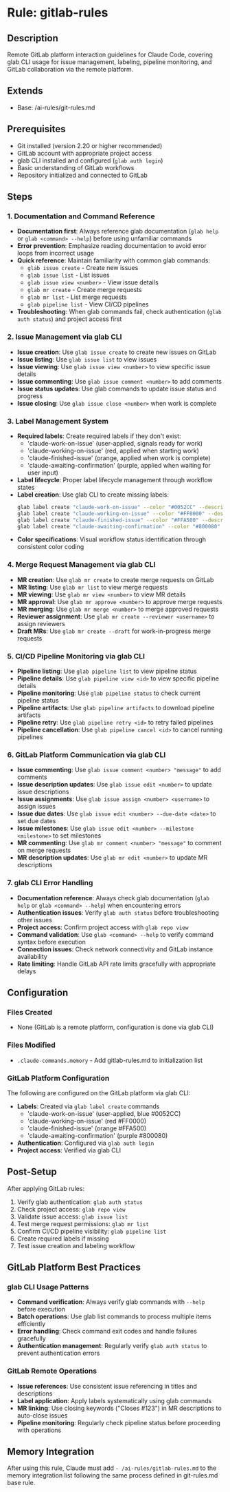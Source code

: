 # Rule: gitlab-rules

## Description
Remote GitLab platform interaction guidelines for Claude Code, covering glab CLI usage for issue management, labeling, pipeline monitoring, and GitLab collaboration via the remote platform.

## Extends
- Base: /ai-rules/git-rules.md

## Prerequisites
- Git installed (version 2.20 or higher recommended)
- GitLab account with appropriate project access
- glab CLI installed and configured (`glab auth login`)
- Basic understanding of GitLab workflows
- Repository initialized and connected to GitLab

## Steps

### 1. Documentation and Command Reference
- **Documentation first**: Always reference glab documentation (`glab help` or `glab <command> --help`) before using unfamiliar commands
- **Error prevention**: Emphasize reading documentation to avoid error loops from incorrect usage
- **Quick reference**: Maintain familiarity with common glab commands:
  - `glab issue create` - Create new issues
  - `glab issue list` - List issues
  - `glab issue view <number>` - View issue details
  - `glab mr create` - Create merge requests
  - `glab mr list` - List merge requests
  - `glab pipeline list` - View CI/CD pipelines
- **Troubleshooting**: When glab commands fail, check authentication (`glab auth status`) and project access first

### 2. Issue Management via glab CLI
- **Issue creation**: Use `glab issue create` to create new issues on GitLab
- **Issue listing**: Use `glab issue list` to view issues
- **Issue viewing**: Use `glab issue view <number>` to view specific issue details
- **Issue commenting**: Use `glab issue comment <number>` to add comments
- **Issue status updates**: Use glab commands to update issue status and progress
- **Issue closing**: Use `glab issue close <number>` when work is complete

### 3. Label Management System
- **Required labels**: Create required labels if they don't exist:
  - 'claude-work-on-issue' (user-applied, signals ready for work)
  - 'claude-working-on-issue' (red, applied when starting work)
  - 'claude-finished-issue' (orange, applied when work is complete)
  - 'claude-awaiting-confirmation' (purple, applied when waiting for user input)
- **Label lifecycle**: Proper label lifecycle management through workflow states
- **Label creation**: Use glab CLI to create missing labels:
  ```bash
  glab label create "claude-work-on-issue" --color "#0052CC" --description "User-approved issue ready for Claude to work on"
  glab label create "claude-working-on-issue" --color "#FF0000" --description "Claude is actively working on this issue"
  glab label create "claude-finished-issue" --color "#FFA500" --description "Claude has completed work on this issue"
  glab label create "claude-awaiting-confirmation" --color "#800080" --description "Claude is waiting for user confirmation/input"
  ```
- **Color specifications**: Visual workflow status identification through consistent color coding

### 4. Merge Request Management via glab CLI
- **MR creation**: Use `glab mr create` to create merge requests on GitLab
- **MR listing**: Use `glab mr list` to view merge requests
- **MR viewing**: Use `glab mr view <number>` to view MR details
- **MR approval**: Use `glab mr approve <number>` to approve merge requests
- **MR merging**: Use `glab mr merge <number>` to merge approved requests
- **Reviewer assignment**: Use `glab mr create --reviewer <username>` to assign reviewers
- **Draft MRs**: Use `glab mr create --draft` for work-in-progress merge requests

### 5. CI/CD Pipeline Monitoring via glab CLI
- **Pipeline listing**: Use `glab pipeline list` to view pipeline status
- **Pipeline details**: Use `glab pipeline view <id>` to view specific pipeline details
- **Pipeline monitoring**: Use `glab pipeline status` to check current pipeline status
- **Pipeline artifacts**: Use `glab pipeline artifacts` to download pipeline artifacts
- **Pipeline retry**: Use `glab pipeline retry <id>` to retry failed pipelines
- **Pipeline cancellation**: Use `glab pipeline cancel <id>` to cancel running pipelines

### 6. GitLab Platform Communication via glab CLI
- **Issue commenting**: Use `glab issue comment <number> "message"` to add comments
- **Issue description updates**: Use `glab issue edit <number>` to update issue descriptions
- **Issue assignments**: Use `glab issue assign <number> <username>` to assign issues
- **Issue due dates**: Use `glab issue edit <number> --due-date <date>` to set due dates
- **Issue milestones**: Use `glab issue edit <number> --milestone <milestone>` to set milestones
- **MR commenting**: Use `glab mr comment <number> "message"` to comment on merge requests
- **MR description updates**: Use `glab mr edit <number>` to update MR descriptions

### 7. glab CLI Error Handling
- **Documentation reference**: Always check glab documentation (`glab help` or `glab <command> --help`) when encountering errors
- **Authentication issues**: Verify `glab auth status` before troubleshooting other issues
- **Project access**: Confirm project access with `glab repo view`
- **Command validation**: Use `glab <command> --help` to verify command syntax before execution
- **Connection issues**: Check network connectivity and GitLab instance availability
- **Rate limiting**: Handle GitLab API rate limits gracefully with appropriate delays

## Configuration

### Files Created
- None (GitLab is a remote platform, configuration is done via glab CLI)

### Files Modified
- `.claude-commands.memory` - Add gitlab-rules.md to initialization list

### GitLab Platform Configuration
The following are configured on the GitLab platform via glab CLI:
- **Labels**: Created via `glab label create` commands
  - 'claude-work-on-issue' (user-applied, blue #0052CC)
  - 'claude-working-on-issue' (red #FF0000)
  - 'claude-finished-issue' (orange #FFA500)
  - 'claude-awaiting-confirmation' (purple #800080)
- **Authentication**: Configured via `glab auth login`
- **Project access**: Verified via glab CLI

## Post-Setup

After applying GitLab rules:
1. Verify glab authentication: `glab auth status`
2. Check project access: `glab repo view`
3. Validate issue access: `glab issue list`
4. Test merge request permissions: `glab mr list`
5. Confirm CI/CD pipeline visibility: `glab pipeline list`
6. Create required labels if missing
7. Test issue creation and labeling workflow

## GitLab Platform Best Practices

### glab CLI Usage Patterns
- **Command verification**: Always verify glab commands with `--help` before execution
- **Batch operations**: Use glab list commands to process multiple items efficiently
- **Error handling**: Check command exit codes and handle failures gracefully
- **Authentication management**: Regularly verify `glab auth status` to prevent authentication errors

### GitLab Remote Operations
- **Issue references**: Use consistent issue referencing in titles and descriptions
- **Label application**: Apply labels systematically using glab commands
- **MR linking**: Use closing keywords ("Closes #123") in MR descriptions to auto-close issues
- **Pipeline monitoring**: Regularly check pipeline status before proceeding with operations

## Memory Integration

After using this rule, Claude must add `- /ai-rules/gitlab-rules.md` to the memory integration list following the same process defined in git-rules.md base rule.
